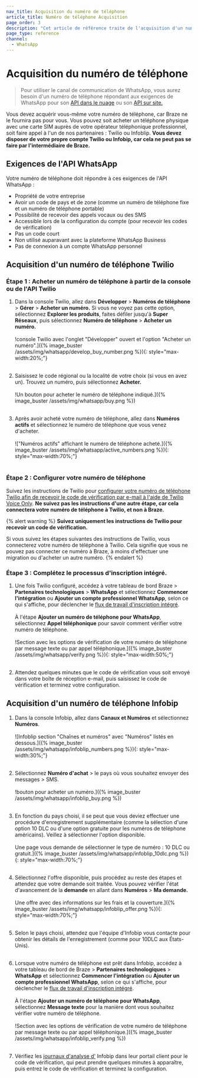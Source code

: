 ```yaml
---
nav_title: Acquisition du numéro de téléphone
article_title: Numéro de téléphone Acquisition
page_order: 3
description: "Cet article de référence traite de l'acquisition d'un numéro de téléphone auprès de Twilio et d'Infobip."
page_type: reference
channel:
  - WhatsApp
---
```


# Acquisition du numéro de téléphone

> Pour utiliser le canal de communication de WhatsApp, vous aurez besoin d'un numéro de téléphone répondant aux exigences de WhatsApp pour son [API dans le nuage](https://developers.facebook.com/docs/whatsapp/cloud-api/phone-numbers) ou son [API sur site.](https://developers.facebook.com/docs/whatsapp/on-premises/phone-numbers)

Vous devez acquérir vous-même votre numéro de téléphone, car Braze ne le fournira pas pour vous. Vous pouvez soit acheter un téléphone physique avec une carte SIM auprès de votre opérateur téléphonique professionnel, soit faire appel à l'un de nos partenaires : Twilio ou Infoblip. **Vous devez disposer de votre propre compte Twilio ou Infobip, car cela ne peut pas se faire par l'intermédiaire de Braze.**

## Exigences de l'API WhatsApp

Votre numéro de téléphone doit répondre à ces exigences de l'API WhatsApp :

- Propriété de votre entreprise 
- Avoir un code de pays et de zone (comme un numéro de téléphone fixe et un numéro de téléphone portable)
- Possibilité de recevoir des appels vocaux ou des SMS
- Accessible lors de la configuration du compte (pour recevoir les codes de vérification)
- Pas un code court
- Non utilisé auparavant avec la plateforme WhatsApp Business
- Pas de connexion à un compte WhatsApp personnel

## Acquisition d'un numéro de téléphone Twilio

### Étape 1 : Acheter un numéro de téléphone à partir de la console ou de l'API Twilio

1. Dans la console Twilio, allez dans **Développer** > **Numéros de téléphone** > **Gérer** > **Acheter un numéro.** Si vous ne voyez pas cette option, sélectionnez **Explorer les produits**, faites défiler jusqu'à **Super Réseaux**, puis sélectionnez **Numéro de téléphone** > **Acheter un numéro.** <br><br>!console Twilio avec l'onglet "Développer" ouvert et l'option "Acheter un numéro".]({% image_buster /assets/img/whatsapp/develop_buy_number.png %}){: style="max-width:20%;"}<br><br>

2. Saisissez le code régional ou la localité de votre choix (si vous en avez un). Trouvez un numéro, puis sélectionnez **Acheter.** <br><br> !Un bouton pour acheter le numéro de téléphone indiqué.]({% image_buster /assets/img/whatsapp/buy.png %})<br><br>

3. Après avoir acheté votre numéro de téléphone, allez dans **Numéros actifs** et sélectionnez le numéro de téléphone que vous venez d'acheter. <br><br>\!["Numéros actifs" affichant le numéro de téléphone acheté.]({% image_buster /assets/img/whatsapp/active_numbers.png %}){: style="max-width:70%;"}<br><br>

### Étape 2 : Configurer votre numéro de téléphone

Suivez les instructions de Twilio pour [configurer votre numéro de téléphone Twilio afin de recevoir le code de vérification par e-mail à l'aide de Twilio Voice Only](https://www.twilio.com/docs/whatsapp/self-sign-up#verify-your-whatsapp-sender). **Ne suivez pas les instructions d'une autre étape, car cela connectera votre numéro de téléphone à Twilio, et non à Braze.**

{% alert warning %}
**Suivez uniquement les instructions de Twilio pour recevoir un code de vérification.**

Si vous suivez les étapes suivantes des instructions de Twilio, vous connecterez votre numéro de téléphone à Twilio. Cela signifie que vous ne pouvez pas connecter ce numéro à Braze, à moins d'effectuer une migration ou d'acheter un autre numéro.
{% endalert %}

### Étape 3 : Complétez le processus d'inscription intégré.

1. Une fois Twilio configuré, accédez à votre tableau de bord Braze > **Partenaires technologiques** > **WhatsApp** et sélectionnez **Commencer l'intégration** ou **Ajouter un compte professionnel WhatsApp**, selon ce qui s'affiche, pour déclencher le [flux de travail d'inscription intégré]({{site.baseurl}}/user_guide/message_building_by_channel/whatsapp/overview/embedded_signup/).<br><br>À l'étape **Ajouter un numéro de téléphone pour WhatsApp**, sélectionnez **Appel téléphonique** pour savoir comment vérifier votre numéro de téléphone. <br><br>!Section avec les options de vérification de votre numéro de téléphone par message texte ou par appel téléphonique.]({% image_buster /assets/img/whatsapp/verify.png %}){: style="max-width:50%;"}<br><br>

2. Attendez quelques minutes que le code de vérification vous soit envoyé dans votre boîte de réception e-mail, puis saisissez le code de vérification et terminez votre configuration.

## Acquisition d'un numéro de téléphone Infobip 

1. Dans la console Infobip, allez dans **Canaux et Numéros** et sélectionnez **Numéros**.<br><br>\![Infoblip section "Chaînes et numéros" avec "Numéros" listés en dessous.]({% image_buster /assets/img/whatsapp/infoblip_numbers.png %}){: style="max-width:30%;"}<br><br>

2. Sélectionnez **Numéro d'achat** > le pays où vous souhaitez envoyer des messages > SMS.<br><br>!bouton pour acheter un numéro.]({% image_buster /assets/img/whatsapp/infoblip_buy.png %})<br><br>

3. En fonction du pays choisi, il se peut que vous deviez effectuer une procédure d'enregistrement supplémentaire (comme la sélection d'une option 10 DLC ou d'une option gratuite pour les numéros de téléphone américains). Veillez à sélectionner l'option disponible.<br><br>Une page vous demande de sélectionner le type de numéro : 10 DLC ou gratuit.]({% image_buster /assets/img/whatsapp/infoblip_10dlc.png %}){: style="max-width:70%;"}<br><br>

4. Sélectionnez l'offre disponible, puis procédez au reste des étapes et attendez que votre demande soit traitée. Vous pouvez vérifier l'état d'avancement de la **demande** en allant dans **Numéros** > **Ma demande.** <br><br>Une offre avec des informations sur les frais et la couverture.]({% image_buster /assets/img/whatsapp/infoblip_offer.png %}){: style="max-width:70%;"}<br><br>

5. Selon le pays choisi, attendez que l'équipe d'Infobip vous contacte pour obtenir les détails de l'enregistrement (comme pour 10DLC aux États-Unis).<br><br>

6. Lorsque votre numéro de téléphone est prêt dans Infobip, accédez à votre tableau de bord de Braze > **Partenaires technologiques** > **WhatsApp** et sélectionnez **Commencer l'intégration** ou **Ajouter un compte professionnel WhatsApp**, selon ce qui s'affiche, pour déclencher le [flux de travail d'inscription intégré]({{site.baseurl}}/user_guide/message_building_by_channel/whatsapp/overview/embedded_signup/).<br><br> À l'étape **Ajouter un numéro de téléphone pour WhatsApp**, sélectionnez **Message texte** pour la manière dont vous souhaitez vérifier votre numéro de téléphone.<br><br>!Section avec les options de vérification de votre numéro de téléphone par message texte ou par appel téléphonique.]({% image_buster /assets/img/whatsapp/infoblip_verify.png %})<br><br>

7. Vérifiez les [journaux d'analyse d'](https://www.infobip.com/docs/analyze/analyze-logs) Infobip dans leur portail client pour le code de vérification, qui peut prendre quelques minutes à apparaître, puis entrez le code de vérification et terminez la configuration.




